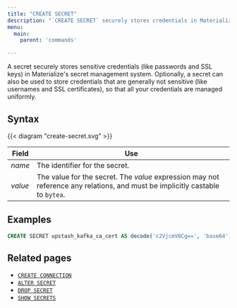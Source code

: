 ```yaml
---
title: "CREATE SECRET"
description: "`CREATE SECRET` securely stores credentials in Materialize's secret management system."
menu:
  main:
    parent: 'commands'

---
```


A secret securely stores sensitive credentials (like passwords and SSL keys) in Materialize's secret management system. Optionally, a secret can also be used to store credentials that are generally not sensitive (like usernames and SSL certificates), so that all your credentials are managed uniformly.

## Syntax

{{< diagram "create-secret.svg" >}}

Field   | Use
--------|-----
_name_  | The identifier for the secret.
_value_ | The value for the secret. The _value_ expression may not reference any relations, and must be implicitly castable to `bytea`.

## Examples

```sql
CREATE SECRET upstash_kafka_ca_cert AS decode('c2VjcmV0Cg==', 'base64');
```

## Related pages

- [`CREATE CONNECTION`](../create-connection)
- [`ALTER SECRET`](../alter-secret)
- [`DROP SECRET`](../drop-secret)
- [`SHOW SECRETS`](../show-secrets)
